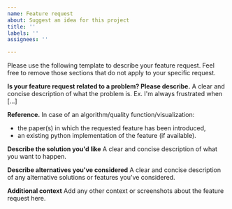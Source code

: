 ```yaml
---
name: Feature request
about: Suggest an idea for this project
title: ''
labels: ''
assignees: ''

---
```


Please use the following template to describe your feature request.
Feel free to remove those sections that do not apply to your specific request.

**Is your feature request related to a problem? Please describe.**
A clear and concise description of what the problem is. Ex. I'm always frustrated when [...]

**Reference.**
In case of an algorithm/quality function/visualization:
- the paper(s) in which the requested feature has been introduced,
- an existing python implementation of the feature (if available).

**Describe the solution you'd like**
A clear and concise description of what you want to happen.

**Describe alternatives you've considered**
A clear and concise description of any alternative solutions or features you've considered.

**Additional context**
Add any other context or screenshots about the feature request here.
